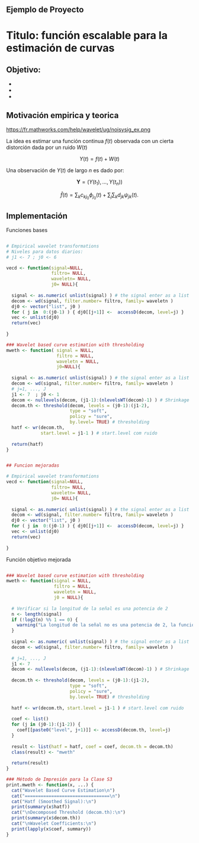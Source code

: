 ## Ejemplo de Proyecto

# Titulo: función escalable para la estimación de curvas


## Objetivo: 
   -
   -
   -
## Motivación empirica y teorica

https://fr.mathworks.com/help/wavelet/ug/noisysig_ex.png

La idea es estimar una función continua $f(t)$ observada con un cierta distorción dada por un ruido $W(t)$

$$
Y(t) = f(t) + W(t)
$$

Una observación de $Y(t)$ de largo $n$ es dado por:

$$
\mathbf{Y} = ( Y(t_1), \ldots, Y(t_n) )
$$

$$
\widehat{f}(t)= \sum_{k} c_{kj_0} \phi_{j_0}(t) + \sum_{j} \sum_{k} d_{jk}\psi_{jk}(t).
$$

## Implementación

Funciones bases
```r

# Empirical wavelet transformations
# Niveles para datos diarios: 
# j1 <- 7 ; j0 <- 6

vecd <- function(signal=NULL, 
                 filtro= NULL, 
                 waveletn= NULL, 
                 j0= NULL){
  
  signal <- as.numeric( unlist(signal) ) # the signal enter as a list
  decom <- wd(signal, filter.number= filtro, family= waveletn )
  dj0 <- vector("list", j0 ) 
  for ( j in  0:(j0-1) ) { dj0[[j+1]] <-  accessD(decom, level=j) }
  vec <- unlist(dj0)
  return(vec)
  
}

### Wavelet based curve estimation with thresholding 
mweth <- function( signal = NULL, 
                   filtro = NULL, 
                   waveletn = NULL,
                   j0=NULL){
  
  signal <- as.numeric( unlist(signal) ) # the signal enter as a list
  decom <- wd(signal, filter.number= filtro, family= waveletn )
  # j=1, ..., J
  j1 <- 7  ; j0 <- 1  
  decom <- nullevels(decom, (j1-1):(nlevelsWT(decom)-1) ) # Shrinkage
  decom.th <- threshold(decom, levels = (j0-1):(j1-2), 
                        type = "soft", 
                        policy = "sure", 
                        by.level= TRUE) # thresholding
  hatf <- wr(decom.th, 
             start.level = j1-1 ) # start.level com ruido
  
  return(hatf)
}


## Funcion mejoradas

# Empirical wavelet transformations
vecd <- function(signal=NULL, 
                 filtro= NULL, 
                 waveletn= NULL, 
                 j0= NULL){
  
  signal <- as.numeric( unlist(signal) ) # the signal enter as a list
  decom <- wd(signal, filter.number= filtro, family= waveletn )
  dj0 <- vector("list", j0 ) 
  for ( j in  0:(j0-1) ) { dj0[[j+1]] <-  accessD(decom, level=j) }
  vec <- unlist(dj0)
  return(vec)
  
}

```


Función objetivo mejorada
```r

### Wavelet based curve estimation with thresholding 
mweth <- function(signal = NULL, 
                  filtro = NULL, 
                  waveletn = NULL,
                  j0 = NULL){
  
  # Verificar si la longitud de la señal es una potencia de 2
  n <- length(signal)
  if (!log2(n) %% 1 == 0) {
    warning("La longitud de la señal no es una potencia de 2, la función puede no funcionar correctamente.")
  }
  
  signal <- as.numeric( unlist(signal) ) # the signal enter as a list
  decom <- wd(signal, filter.number= filtro, family= waveletn )
  
  # j=1, ..., J
  j1 <- 7  
  decom <- nullevels(decom, (j1-1):(nlevelsWT(decom)-1) ) # Shrinkage
  
  decom.th <- threshold(decom, levels = (j0-1):(j1-2), 
                        type = "soft", 
                        policy = "sure", 
                        by.level= TRUE) # thresholding
  
  hatf <- wr(decom.th, start.level = j1-1 ) # start.level com ruido
  
  coef <- list()
  for (j in (j0-1):(j1-2)) {
    coef[[paste0("level", j+1)]] <- accessD(decom.th, level=j)
  }
  
  result <- list(hatf = hatf, coef = coef, decom.th = decom.th)
  class(result) <- "mweth"
  
  return(result)
}

### Método de Impresión para la Clase S3
print.mweth <- function(x, ...) {
  cat("Wavelet Based Curve Estimation\n")
  cat("================================\n")
  cat("Hatf (Smoothed Signal):\n")
  print(summary(x$hatf))
  cat("\nDecomposed Threshold (decom.th):\n")
  print(summary(x$decom.th))
  cat("\nWavelet Coefficients:\n")
  print(lapply(x$coef, summary))
}

```
